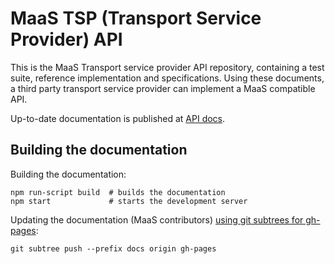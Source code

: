# MaaS TSP (Transport Service Provider) API

This is the MaaS Transport service provider API repository, containing a test suite, reference implementation and specifications. Using these documents, a third party transport service provider can implement a MaaS compatible API.

Up-to-date documentation is published at [API docs](http://maasglobal.github.io/maas-tsp-api/).

## Building the documentation

Building the documentation:

    npm run-script build  # builds the documentation
    npm start	          # starts the development server
    
Updating the documentation (MaaS contributors) [using git subtrees for gh-pages](https://gist.github.com/cobyism/4730490):

    git subtree push --prefix docs origin gh-pages
